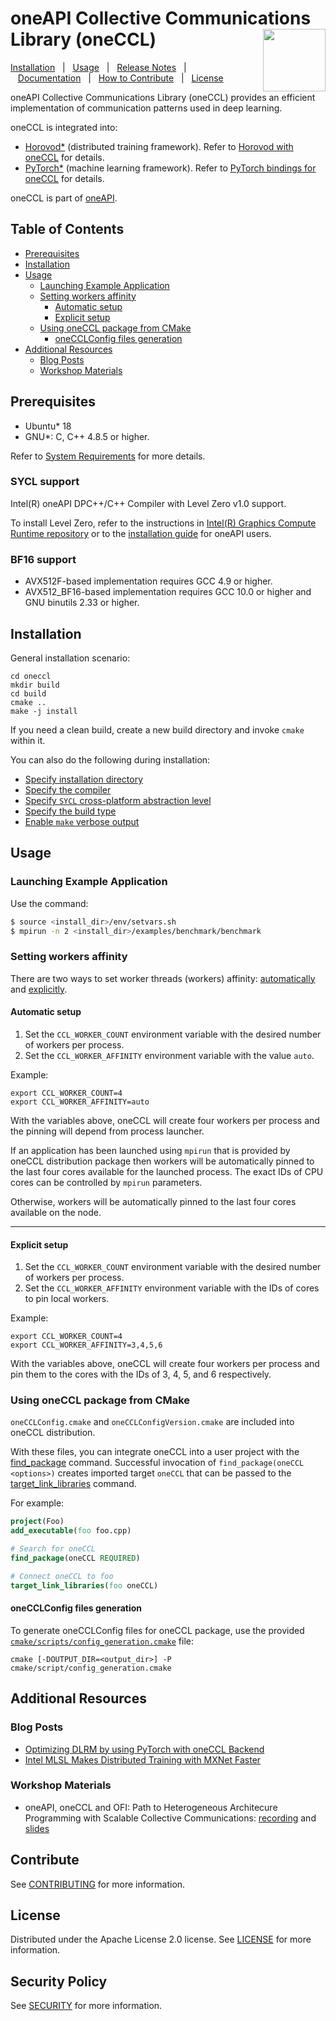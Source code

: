 # oneAPI Collective Communications Library (oneCCL) <!-- omit in toc --> <img align="right" width="100" height="100" src="https://spec.oneapi.io/oneapi-logo-white-scaled.jpg">

[Installation](#installation)&nbsp;&nbsp;&nbsp;|&nbsp;&nbsp;&nbsp;[Usage](#usage)&nbsp;&nbsp;&nbsp;|&nbsp;&nbsp;&nbsp;[Release Notes](https://software.intel.com/content/www/us/en/develop/articles/oneapi-collective-communication-library-ccl-release-notes.html)&nbsp;&nbsp;&nbsp;|&nbsp;&nbsp;&nbsp;[Documentation](https://oneapi-src.github.io/oneCCL/)&nbsp;&nbsp;&nbsp;|&nbsp;&nbsp;&nbsp;[How to Contribute](CONTRIBUTING.md)&nbsp;&nbsp;&nbsp;|&nbsp;&nbsp;&nbsp;[License](LICENSE)

oneAPI Collective Communications Library (oneCCL) provides an efficient implementation of communication patterns used in deep learning.

oneCCL is integrated into:
* [Horovod\*](https://github.com/horovod/horovod) (distributed training framework). Refer to [Horovod with oneCCL](https://github.com/horovod/horovod/blob/master/docs/oneccl.rst) for details.
* [PyTorch\*](https://github.com/pytorch/pytorch) (machine learning framework). Refer to [PyTorch bindings for oneCCL](https://github.com/intel/torch-ccl) for details.

oneCCL is part of [oneAPI](https://oneapi.io).

## Table of Contents <!-- omit in toc -->

- [Prerequisites](#prerequisites)
- [Installation](#installation)
- [Usage](#usage)
  - [Launching Example Application](#launching-example-application)
  - [Setting workers affinity](#setting-workers-affinity)
    - [Automatic setup](#automatic-setup)
    - [Explicit setup](#explicit-setup)
  - [Using oneCCL package from CMake](#using-oneccl-package-from-cmake)
    - [oneCCLConfig files generation](#onecclconfig-files-generation)
- [Additional Resources](#additional-resources)
  - [Blog Posts](#blog-posts)
  - [Workshop Materials](#workshop-materials)

## Prerequisites 

- Ubuntu* 18
- GNU*: C, C++ 4.8.5 or higher.

Refer to [System Requirements](https://software.intel.com/content/www/us/en/develop/articles/oneapi-collective-communication-library-system-requirements.html) for more details.

### SYCL support <!-- omit in toc -->
Intel(R) oneAPI DPC++/C++ Compiler with Level Zero v1.0 support.

To install Level Zero, refer to the instructions in [Intel(R) Graphics Compute Runtime repository](https://github.com/intel/compute-runtime/releases) or to the [installation guide](https://dgpu-docs.intel.com/installation-guides/index.html) for oneAPI users.

### BF16 support <!-- omit in toc -->

- AVX512F-based implementation requires GCC 4.9 or higher.
- AVX512_BF16-based implementation requires GCC 10.0 or higher and GNU binutils 2.33 or higher.


## Installation

General installation scenario:

```
cd oneccl
mkdir build
cd build
cmake ..
make -j install
```

If you need a clean build, create a new build directory and invoke `cmake` within it.

You can also do the following during installation:
- [Specify installation directory](INSTALL.md#specify-installation-directory)
- [Specify the compiler](INSTALL.md#specify-the-compiler)
- [Specify `SYCL` cross-platform abstraction level](INSTALL.md#specify-sycl-cross-platform-abstraction-level)
- [Specify the build type](INSTALL.md#specify-the-build-type)
- [Enable `make` verbose output](INSTALL.md#enable-make-verbose-output)

## Usage

### Launching Example Application

Use the command:
```bash
$ source <install_dir>/env/setvars.sh
$ mpirun -n 2 <install_dir>/examples/benchmark/benchmark
```
### Setting workers affinity

There are two ways to set worker threads (workers) affinity: [automatically](#setting-affinity-automatically) and [explicitly](#setting-affinity-explicitly).

#### Automatic setup

1. Set the `CCL_WORKER_COUNT` environment variable with the desired number of workers per process.
2. Set the `CCL_WORKER_AFFINITY` environment variable with the value `auto`.

Example:
```
export CCL_WORKER_COUNT=4
export CCL_WORKER_AFFINITY=auto
```
With the variables above, oneCCL will create four workers per process and the pinning will depend from process launcher.

If an application has been launched using `mpirun` that is provided by oneCCL distribution package then workers will be automatically pinned to the last four cores available for the launched process. The exact IDs of CPU cores can be controlled by `mpirun` parameters.

Otherwise, workers will be automatically pinned to the last four cores available on the node.

---

#### Explicit setup

1. Set the `CCL_WORKER_COUNT` environment variable with the desired number of workers per process.
2. Set the `CCL_WORKER_AFFINITY` environment variable with the IDs of cores to pin local workers.

Example:
```
export CCL_WORKER_COUNT=4
export CCL_WORKER_AFFINITY=3,4,5,6
```
With the variables above, oneCCL will create four workers per process and pin them to the cores with the IDs of 3, 4, 5, and 6 respectively.

### Using oneCCL package from CMake

`oneCCLConfig.cmake` and `oneCCLConfigVersion.cmake` are included into oneCCL distribution.

With these files, you can integrate oneCCL into a user project with the [find_package](https://cmake.org/cmake/help/latest/command/find_package.html) command. Successful invocation of `find_package(oneCCL <options>)` creates imported target `oneCCL` that can be passed to the [target_link_libraries](https://cmake.org/cmake/help/latest/command/target_link_libraries.html) command.

For example:

```cmake
project(Foo)
add_executable(foo foo.cpp)

# Search for oneCCL
find_package(oneCCL REQUIRED)

# Connect oneCCL to foo
target_link_libraries(foo oneCCL)
```
#### oneCCLConfig files generation

To generate oneCCLConfig files for oneCCL package, use the provided [`cmake/scripts/config_generation.cmake`](/cmake/scripts/config_generation.cmake) file:

```
cmake [-DOUTPUT_DIR=<output_dir>] -P cmake/script/config_generation.cmake
```

## Additional Resources

### Blog Posts

- [Optimizing DLRM by using PyTorch with oneCCL Backend](https://pytorch.medium.com/optimizing-dlrm-by-using-pytorch-with-oneccl-backend-9f85b8ef6929)
- [Intel MLSL Makes Distributed Training with MXNet Faster](https://medium.com/apache-mxnet/intel-mlsl-makes-distributed-training-with-mxnet-faster-7186ad245e81)

### Workshop Materials

- oneAPI, oneCCL and OFI: Path to Heterogeneous Architecure Programming with Scalable Collective Communications: [recording](https://www.youtube.com/watch?v=ksiZ90EtP98&feature=youtu.be) and [slides](https://www.openfabrics.org/wp-content/uploads/2020-workshop-presentations/502.-OFA-Virtual-Workshop-2020-oneCCL-v5.pdf)

## Contribute <!-- omit in toc -->

See [CONTRIBUTING](CONTRIBUTING.md) for more information.

## License <!-- omit in toc -->

Distributed under the Apache License 2.0 license. See [LICENSE](LICENSE) for more
information.

## Security Policy <!-- omit in toc -->

See [SECURITY](SECURITY.md) for more information.
